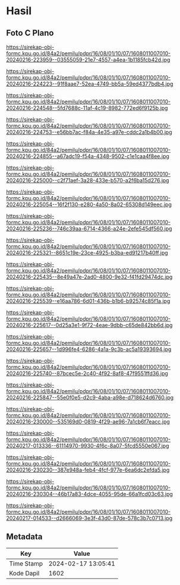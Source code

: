 # Hasil

## Foto C Plano

https://sirekap-obj-formc.kpu.go.id/84a2/pemilu/pdpr/16/08/01/10/07/1608011007010-20240216-223959--03555059-21e7-4557-a4ea-1b1185fcb42d.jpg

https://sirekap-obj-formc.kpu.go.id/84a2/pemilu/pdpr/16/08/01/10/07/1608011007010-20240216-224223--91f8aae7-52ea-4749-bb5a-59ed4377bdb4.jpg

https://sirekap-obj-formc.kpu.go.id/84a2/pemilu/pdpr/16/08/01/10/07/1608011007010-20240216-224548--5fd7688c-11af-4c19-8982-772ed6f9125b.jpg

https://sirekap-obj-formc.kpu.go.id/84a2/pemilu/pdpr/16/08/01/10/07/1608011007010-20240216-224753--e56bb7ac-f84a-4e35-a97e-cddc2a1b4b00.jpg

https://sirekap-obj-formc.kpu.go.id/84a2/pemilu/pdpr/16/08/01/10/07/1608011007010-20240216-224855--a67adc19-f54a-4348-9502-c1e1caa4f8ee.jpg

https://sirekap-obj-formc.kpu.go.id/84a2/pemilu/pdpr/16/08/01/10/07/1608011007010-20240216-225000--c2f71aef-3a28-433e-b570-a2f6ba15d276.jpg

https://sirekap-obj-formc.kpu.go.id/84a2/pemilu/pdpr/16/08/01/10/07/1608011007010-20240216-225054--16f2f130-e280-4a50-8a02-65308d149eec.jpg

https://sirekap-obj-formc.kpu.go.id/84a2/pemilu/pdpr/16/08/01/10/07/1608011007010-20240216-225236--746c39aa-6714-4366-a24e-2efe545df560.jpg

https://sirekap-obj-formc.kpu.go.id/84a2/pemilu/pdpr/16/08/01/10/07/1608011007010-20240216-225321--8651c19e-23ce-4925-b3ba-ed91217b40ff.jpg

https://sirekap-obj-formc.kpu.go.id/84a2/pemilu/pdpr/16/08/01/10/07/1608011007010-20240216-225435--8e49a47e-2ad0-4800-9e32-f41fd29474dc.jpg

https://sirekap-obj-formc.kpu.go.id/84a2/pemilu/pdpr/16/08/01/10/07/1608011007010-20240216-225539--e16aa786-6d01-436b-b1b6-b92574c85f1a.jpg

https://sirekap-obj-formc.kpu.go.id/84a2/pemilu/pdpr/16/08/01/10/07/1608011007010-20240216-225617--0d25a3e1-9f72-4eae-9dbb-c65de842bb6d.jpg

https://sirekap-obj-formc.kpu.go.id/84a2/pemilu/pdpr/16/08/01/10/07/1608011007010-20240216-225657--1d996fe4-6286-4a1a-9c3b-ac5a19393694.jpg

https://sirekap-obj-formc.kpu.go.id/84a2/pemilu/pdpr/16/08/01/10/07/1608011007010-20240216-225740--87bcec5e-2c40-4f92-8af8-47f9551ffd36.jpg

https://sirekap-obj-formc.kpu.go.id/84a2/pemilu/pdpr/16/08/01/10/07/1608011007010-20240216-225847--55e0f0e5-d2c9-4aba-a98e-d718624d6760.jpg

https://sirekap-obj-formc.kpu.go.id/84a2/pemilu/pdpr/16/08/01/10/07/1608011007010-20240216-230000--535169d0-0819-4f29-ae96-7a1cb6f7eacc.jpg

https://sirekap-obj-formc.kpu.go.id/84a2/pemilu/pdpr/16/08/01/10/07/1608011007010-20240217-013336--61114970-9930-4f6c-8a07-5fcd5550e067.jpg

https://sirekap-obj-formc.kpu.go.id/84a2/pemilu/pdpr/16/08/01/10/07/1608011007010-20240216-230230--387e948a-feb4-4fcf-977e-6ea6dc2efda5.jpg

https://sirekap-obj-formc.kpu.go.id/84a2/pemilu/pdpr/16/08/01/10/07/1608011007010-20240216-230304--46b17a83-4dce-4055-95de-66a1fcd03c63.jpg

https://sirekap-obj-formc.kpu.go.id/84a2/pemilu/pdpr/16/08/01/10/07/1608011007010-20240217-014533--d2666069-3e3f-43d0-87de-578c3b7c0713.jpg


## Metadata

| Key        | Value               |
| ---------- | ------------------- |
| Time Stamp | 2024-02-17 13:05:41 |
| Kode Dapil | 1602                |



